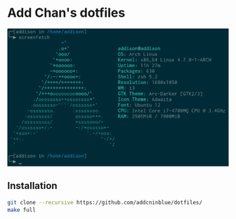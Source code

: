 # Add Chan's dotfiles

![screenfetch](screenfetch.png)

## Installation
```bash
git clone --recursive https://github.com/addcninblue/dotfiles/
make full
```
